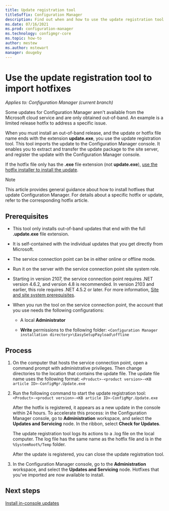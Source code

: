 ```yaml
---
title: Update registration tool
titleSuffix: Configuration Manager
description: Find out when and how to use the update registration tool to manually import an update to the Configuration Manager console.
ms.date: 07/16/2021
ms.prod: configuration-manager
ms.technology: configmgr-core
ms.topic: how-to
author: mestew
ms.author: mstewart
manager: dougeby
---
```


# Use the update registration tool to import hotfixes

*Applies to: Configuration Manager (current branch)*

Some updates for Configuration Manager aren't available from the Microsoft cloud service and are only obtained out-of-band. An example is a limited release hotfix to address a specific issue.

When you must install an out-of-band release, and the update or hotfix file name ends with the extension **update.exe**, you use the update registration tool. This tool imports the update to the Configuration Manager console. It enables you to extract and transfer the update package to the site server, and register the update with the Configuration Manager console.

If the hotfix file only has the **.exe** file extension (not **update.exe**), [use the hotfix installer to install the update](use-the-hotfix-installer-to-install-updates.md).

> [!NOTE]
> This article provides general guidance about how to install hotfixes that update Configuration Manager. For details about a specific hotfix or update, refer to the corresponding hotfix article.

## Prerequisites

- This tool only installs out-of-band updates that end with the full **.update.exe** file extension.

- It is self-contained with the individual updates that you get directly from Microsoft.

- The service connection point can be in either online or offline mode.

- Run it on the server with the service connection point site system role.

- Starting in version 2107, the service connection point requires .NET version 4.6.2, and version 4.8 is recommended.<!--10402814--> In version 2103 and earlier, this role requires .NET 4.5.2 or later. For more information, [Site and site system prerequisites](../../core/plan-design/configs/site-and-site-system-prerequisites.md#net-version-requirements).

- When you run the tool on the service connection point, the account that you use needs the following configurations:

  - A local **Administrator**

  - **Write** permissions to the following folder: `<Configuration Manager installation directory>\EasySetupPayload\offline`

## Process

1. On the computer that hosts the service connection point, open a command prompt with administrative privileges. Then change directories to the location that contains the update file. The update file name uses the following format: `<Product>-<product version>-<KB article ID>-ConfigMgr.Update.exe`

1. Run the following command to start the update registration tool: `<Product>-<product version>-<KB article ID>-ConfigMgr.Update.exe`

    After the hotfix is registered, it appears as a new update in the console within 24 hours. To accelerate this process: in the Configuration Manager console, go to **Administration** workspace, and select the **Updates and Servicing** node. In the ribbon, select **Check for Updates**.

    The update registration tool logs its actions to a .log file on the local computer. The log file has the same name as the hotfix file and is in the `%SystemRoot%/Temp` folder.

    After the update is registered, you can close the update registration tool.

1. In the Configuration Manager console, go to the **Administration** workspace, and select the **Updates and Servicing** node. Hotfixes that you've imported are now available to install.

## Next steps

[Install in-console updates](install-in-console-updates.md)
